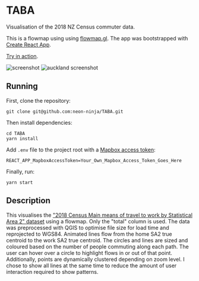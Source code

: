 # TABA

Visualisation of the 2018 NZ Census commuter data.

This is a flowmap using using [flowmap.gl](https://github.com/teralytics/flowmap.gl).
The app was bootstrapped with [Create React App](https://github.com/facebook/create-react-app).

[Try in action](https://neon-ninja.github.io/TABA/).

![screenshot](https://neon-ninja.github.io/TABA/screenshot.png)
![auckland screenshot](https://neon-ninja.github.io/TABA/auckland.png)

## Running
First, clone the repository:

    git clone git@github.com:neon-ninja/TABA.git

Then install dependencies:

    cd TABA
    yarn install


Add `.env` file to the project root with a [Mapbox access token](https://www.mapbox.com/help/define-access-token/):

    REACT_APP_MapboxAccessToken=Your_Own_Mapbox_Access_Token_Goes_Here

Finally, run:

    yarn start

## Description

This visualises the ["2018 Census Main means of travel to work by Statistical Area 2" dataset](https://datafinder.stats.govt.nz/table/104720-2018-census-main-means-of-travel-to-work-by-statistical-area-2/) using a flowmap. Only the "total" column is used. The data was preprocessed with QGIS to optimise file size for load time and reprojected to WGS84. Animated lines flow from the home SA2 true centroid to the work SA2 true centroid. The circles and lines are sized and coloured based on the number of people commuting along each path. The user can hover over a circle to highlight flows in or out of that point. Additionally, points are dynamically clustered depending on zoom level. I chose to show all lines at the same time to reduce the amount of user interaction required to show patterns.